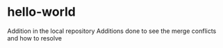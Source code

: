 # hello-world
Addition in the local repository
Additions done to see the merge conflicts and how to resolve
